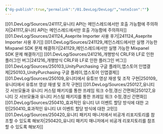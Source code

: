 ```yaml
---
{"dg-publish":true,"permalink":"/01.DevLog/DevLog/","noteIcon":""}
---
```


[[01.DevLog/Sources/241117_유니티 API는 메인스레드에서만 호출 가능함에 주의하자\|241117_유니티 API는 메인스레드에서만 호출 가능함에 주의하자]]
[[01.DevLog/Sources/241124_Aseprite Importer 사용 후기\|241124_Aseprite Importer 사용 후기]]
[[01.DevLog/Sources/241129_메인스레드에서만 실행 가능한 Mixpanel SDK 문제 해결하기\|241129_메인스레드에서만 실행 가능한 Mixpanel SDK 문제 해결하기]]
[[01.DevLog/Sources/241216_개행방식 CRLF와 LF로 인한 플러그인 버그\|241216_개행방식 CRLF와 LF로 인한 플러그인 버그]]
[[01.DevLog/Sources/250103_UnityPurchasing 구글 플레이,앱스토어 인앱결제\|250103_UnityPurchasing 구글 플레이,앱스토어 인앱결제]]
[[01.DevLog/Sources/250109_유니티에서 유튜브 영상 재생 및 조작 구현\|250109_유니티에서 유튜브 영상 재생 및 조작 구현]]
[[01.DevLog/Sources/250127_유니티 깃 서브모듈과 유니티 커스텀 패키지를 통한 프레임 워크 수정,갱신 간편화\|250127_유니티 깃 서브모듈과 유니티 커스텀 패키지를 통한 프레임 워크 수정,갱신 간편화]]
[[01.DevLog/Sources/250410_효과적인 유니티 UI 이벤트 할당 방식에 대한 고민\|250410_효과적인 유니티 UI 이벤트 할당 방식에 대한 고민]]
[[01.DevLog/Sources/250420_유니티 패키지 매니저에서 비공개 리포지토리를 참조할 수 있도록 해보자\|250420_유니티 패키지 매니저에서 비공개 리포지토리를 참조할 수 있도록 해보자]]